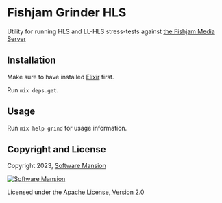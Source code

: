 # Fishjam Grinder HLS

Utility for running HLS and LL-HLS stress-tests against [the Fishjam Media Server](https://github.com/fishjam-dev/fishjam)

## Installation

Make sure to have installed [Elixir](https://elixir-lang.org/install.html) first.

Run `mix deps.get`.

## Usage

Run `mix help grind` for usage information.

## Copyright and License

Copyright 2023, [Software Mansion](https://swmansion.com/?utm_source=git&utm_medium=readme&utm_campaign=membrane_template_plugin)

[![Software Mansion](https://logo.swmansion.com/logo?color=white&variant=desktop&width=200&tag=membrane-github)](https://swmansion.com/?utm_source=git&utm_medium=readme&utm_campaign=membrane_template_plugin)

Licensed under the [Apache License, Version 2.0](LICENSE)

